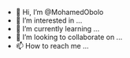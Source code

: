 - 👋 Hi, I’m @MohamedObolo
- 👀 I’m interested in ...
- 🌱 I’m currently learning ...
- 💞️ I’m looking to collaborate on ...
- 📫 How to reach me ...

<!---
MohamedObolo/MohamedObolo is a ✨ special ✨ repository because its `README.md` (this file) appears on your GitHub profile.
You can click the Preview link to take a look at your changes.
--->
